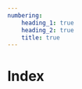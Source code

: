 ```yaml
---
numbering:
    heading_1: true
    heading_2: true
    title: true
---
```


# Index

```{show-index}

```

